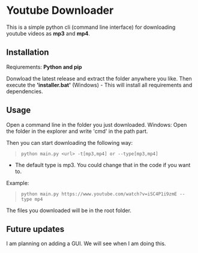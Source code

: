 # Youtube Downloader

This is a simple python cli (command line interface) for downloading youtube videos as **mp3** and **mp4**.


## Installation
Reqiurements: **Python and pip**

Donwload the latest release and extract the folder anywhere you like. Then execute the **'installer.bat'** (Windows) - This will install all requirements and dependencies.

## Usage

Open a command line in the folder you just downloaded.
Windows: Open the folder in the explorer and write 'cmd' in the path part.

Then you can start downloading the following way:

> ``python main.py <url> -t[mp3,mp4] or --type[mp3,mp4]``

-  The default type is mp3. You could change that in the code if you want to.

Example:
> ``python main.py https://www.youtube.com/watch?v=iSC4P1i9zmE --type mp4``

The files you downloaded will be in the root folder.

## Future updates
I am planning on adding a GUI. We will see when I am doing this.
